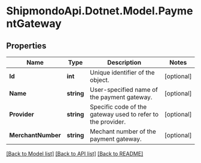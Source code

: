 # ShipmondoApi.Dotnet.Model.PaymentGateway

## Properties

Name | Type | Description | Notes
------------ | ------------- | ------------- | -------------
**Id** | **int** | Unique identifier of the object. | [optional] 
**Name** | **string** | User-specified name of the payment gateway. | [optional] 
**Provider** | **string** | Specific code of the gateway used to refer to the provider. | [optional] 
**MerchantNumber** | **string** | Mechant number of the payment gateway. | [optional] 

[[Back to Model list]](../README.md#documentation-for-models) [[Back to API list]](../README.md#documentation-for-api-endpoints) [[Back to README]](../README.md)

